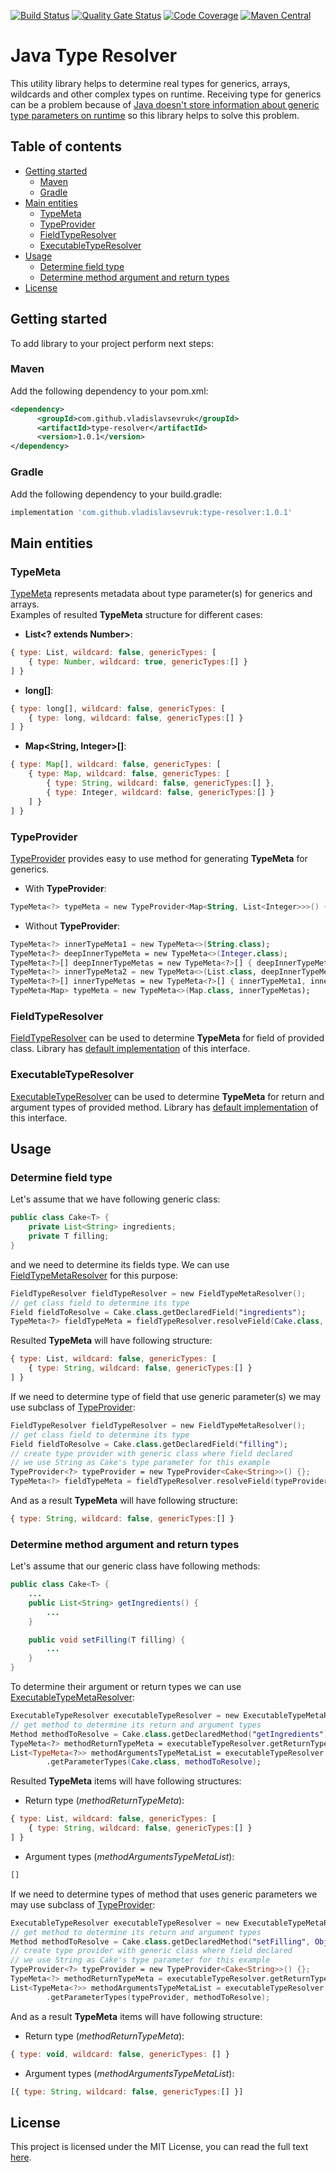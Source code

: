 [![Build Status](https://travis-ci.org/VladislavSevruk/TypeResolver.svg?branch=develop)](https://travis-ci.com/VladislavSevruk/TypeResolver)
[![Quality Gate Status](https://sonarcloud.io/api/project_badges/measure?project=VladislavSevruk_TypeResolver&metric=alert_status)](https://sonarcloud.io/dashboard?id=VladislavSevruk_TypeResolver)
[![Code Coverage](https://sonarcloud.io/api/project_badges/measure?project=VladislavSevruk_TypeResolver&metric=coverage)](https://sonarcloud.io/component_measures?id=VladislavSevruk_TypeResolver&metric=coverage)
[![Maven Central](https://maven-badges.herokuapp.com/maven-central/com.github.vladislavsevruk/type-resolver/badge.svg)](https://maven-badges.herokuapp.com/maven-central/com.github.vladislavsevruk/type-resolver)

# Java Type Resolver
This utility library helps to determine real types for generics, arrays, wildcards and other complex types on runtime. 
Receiving type for generics can be a problem because of [Java doesn't store information about generic type parameters 
on runtime](https://docs.oracle.com/javase/tutorial/java/generics/erasure.html) so this library helps to solve this problem.

## Table of contents
* [Getting started](#getting-started)
  * [Maven](#maven)
  * [Gradle](#gradle)
* [Main entities](#main-entities)
  * [TypeMeta](#typemeta)
  * [TypeProvider](#typeprovider)
  * [FieldTypeResolver](#fieldtyperesolver)
  * [ExecutableTypeResolver](#executabletyperesolver)
* [Usage](#usage)
  * [Determine field type](#determine-field-type)
  * [Determine method argument and return types](#determine-method-argument-and-return-types)
* [License](#license)

## Getting started
To add library to your project perform next steps:

### Maven
Add the following dependency to your pom.xml:
```xml
<dependency>
      <groupId>com.github.vladislavsevruk</groupId>
      <artifactId>type-resolver</artifactId>
      <version>1.0.1</version>
</dependency>
```
### Gradle
Add the following dependency to your build.gradle:
```groovy
implementation 'com.github.vladislavsevruk:type-resolver:1.0.1'
```

## Main entities
### TypeMeta
[TypeMeta](src/main/java/com/github/vladislavsevruk/resolver/type/TypeMeta.java) represents metadata about type 
parameter(s) for generics and arrays.  
Examples of resulted __TypeMeta__ structure for different cases:
  - __List&lt;? extends Number&gt;__:
  ```javascript
  { type: List, wildcard: false, genericTypes: [
      { type: Number, wildcard: true, genericTypes:[] }
  ] }
  ```
  - __long[]__:
  ```javascript
  { type: long[], wildcard: false, genericTypes: [
      { type: long, wildcard: false, genericTypes:[] }
  ] }
  ```
  - __Map&lt;String, Integer&gt;[]__:
  ```javascript
  { type: Map[], wildcard: false, genericTypes: [
      { type: Map, wildcard: false, genericTypes: [
          { type: String, wildcard: false, genericTypes:[] },
          { type: Integer, wildcard: false, genericTypes:[] }
      ] }
  ] }
  ```

### TypeProvider
[TypeProvider](src/main/java/com/github/vladislavsevruk/resolver/type/TypeProvider.java) provides easy to use method 
for generating __TypeMeta__ for generics.
  - With __TypeProvider__:
  ```kotlin
  TypeMeta<?> typeMeta = new TypeProvider<Map<String, List<Integer>>>() {}.getTypeMeta();
  ```
  - Without __TypeProvider__:
  ```kotlin
  TypeMeta<?> innerTypeMeta1 = new TypeMeta<>(String.class);
  TypeMeta<?> deepInnerTypeMeta = new TypeMeta<>(Integer.class);
  TypeMeta<?>[] deepInnerTypeMetas = new TypeMeta<?>[] { deepInnerTypeMeta };
  TypeMeta<?> innerTypeMeta2 = new TypeMeta<>(List.class, deepInnerTypeMetas);
  TypeMeta<?>[] innerTypeMetas = new TypeMeta<?>[] { innerTypeMeta1, innerTypeMeta2 };
  TypeMeta<Map> typeMeta = new TypeMeta<>(Map.class, innerTypeMetas);
  ```

### FieldTypeResolver
[FieldTypeResolver](src/main/java/com/github/vladislavsevruk/resolver/resolver/field/FieldTypeResolver.java) can be used to 
determine __TypeMeta__ for field of provided class. Library has 
[default implementation](src/main/java/com/github/vladislavsevruk/resolver/resolver/field/FieldTypeMetaResolver.java) 
of this interface.

### ExecutableTypeResolver
[ExecutableTypeResolver](src/main/java/com/github/vladislavsevruk/resolver/resolver/executable/ExecutableTypeResolver.java) can be 
used to determine __TypeMeta__ for return and argument types of provided method. Library has 
[default implementation](src/main/java/com/github/vladislavsevruk/resolver/resolver/executable/ExecutableTypeMetaResolver.java) 
of this interface.

## Usage
### Determine field type
Let's assume that we have following generic class:
```java
public class Cake<T> {
    private List<String> ingredients;
    private T filling;
}
```

and we need to determine its fields type. We can use 
[FieldTypeMetaResolver](src/main/java/com/github/vladislavsevruk/resolver/resolver/field/FieldTypeMetaResolver.java)
for this purpose:
```kotlin
FieldTypeResolver fieldTypeResolver = new FieldTypeMetaResolver();
// get class field to determine its type
Field fieldToResolve = Cake.class.getDeclaredField("ingredients");
TypeMeta<?> fieldTypeMeta = fieldTypeResolver.resolveField(Cake.class, fieldToResolve);
```

Resulted __TypeMeta__ will have following structure:
```javascript
{ type: List, wildcard: false, genericTypes: [
    { type: String, wildcard: false, genericTypes:[] }
] }
```

If we need to determine type of field that use generic parameter(s) we may use subclass of 
[TypeProvider](src/main/java/com/github/vladislavsevruk/resolver/type/TypeProvider.java):
```kotlin
FieldTypeResolver fieldTypeResolver = new FieldTypeMetaResolver();
// get class field to determine its type
Field fieldToResolve = Cake.class.getDeclaredField("filling");
// create type provider with generic class where field declared
// we use String as Cake's type parameter for this example
TypeProvider<?> typeProvider = new TypeProvider<Cake<String>>() {};
TypeMeta<?> fieldTypeMeta = fieldTypeResolver.resolveField(typeProvider, fieldToResolve);
```

And as a result __TypeMeta__ will have following structure:
```javascript
{ type: String, wildcard: false, genericTypes:[] }
```

### Determine method argument and return types
Let's assume that our generic class have following methods:
```java
public class Cake<T> {
    ...
    public List<String> getIngredients() {
        ...
    }

    public void setFilling(T filling) {
        ...
    }
}
```

To determine their argument or return types we can use 
[ExecutableTypeMetaResolver](src/main/java/com/github/vladislavsevruk/resolver/resolver/executable/ExecutableTypeMetaResolver.java):
```kotlin
ExecutableTypeResolver executableTypeResolver = new ExecutableTypeMetaResolver();
// get method to determine its return and argument types
Method methodToResolve = Cake.class.getDeclaredMethod("getIngredients");
TypeMeta<?> methodReturnTypeMeta = executableTypeResolver.getReturnType(Cake.class, methodToResolve);
List<TypeMeta<?>> methodArgumentsTypeMetaList = executableTypeResolver
        .getParameterTypes(Cake.class, methodToResolve);
```

Resulted __TypeMeta__ items will have following structures:
  - Return type (_methodReturnTypeMeta_):
  ```javascript
  { type: List, wildcard: false, genericTypes: [
      { type: String, wildcard: false, genericTypes:[] }
  ] }
  ```
  - Argument types (_methodArgumentsTypeMetaList_):
  ```javascript
  []
  ```

If we need to determine types of method that uses generic parameters we may use subclass of 
[TypeProvider](src/main/java/com/github/vladislavsevruk/resolver/type/TypeProvider.java):
```kotlin
ExecutableTypeResolver executableTypeResolver = new ExecutableTypeMetaResolver();
// get method to determine its return and argument types
Method methodToResolve = Cake.class.getDeclaredMethod("setFilling", Object.class);
// create type provider with generic class where field declared
// we use String as Cake's type parameter for this example
TypeProvider<?> typeProvider = new TypeProvider<Cake<String>>() {};
TypeMeta<?> methodReturnTypeMeta = executableTypeResolver.getReturnType(typeProvider, methodToResolve);
List<TypeMeta<?>> methodArgumentsTypeMetaList = executableTypeResolver
        .getParameterTypes(typeProvider, methodToResolve);
```

And as a result __TypeMeta__ items will have following structure:
  - Return type (_methodReturnTypeMeta_):
  ```javascript
  { type: void, wildcard: false, genericTypes: [] }
  ```
  - Argument types (_methodArgumentsTypeMetaList_):
  ```javascript
  [{ type: String, wildcard: false, genericTypes:[] }]
  ```

## License
This project is licensed under the MIT License, you can read the full text [here](LICENSE).
